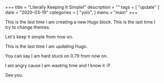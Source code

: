 +++
title = "Literally Keeping It Simple!"
description = ""
tags = [
    "update"
]
date = "2020-03-19"
categories = [
    "yolo",
]
menu = "main"
+++

This is the last time I am creating a new Hugo block. This is the last time I try to change themes.

Let's keep it simple from now on.

This is the last time I am updating Hugo.

You can say I am hard stuck on 0.79 from now on.

I am angry cause I am wasting time and I know it :P 

See you.